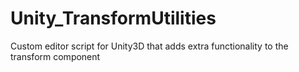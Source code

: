 # Unity_TransformUtilities
Custom editor script for Unity3D that adds extra functionality to the transform component
